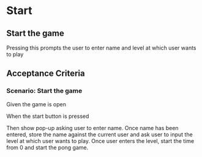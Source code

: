 # Start

## Start the game

Pressing this prompts the user to enter
name and level at which user wants to play

## Acceptance Criteria

### Scenario: Start the game

  Given the game is open

  When the start button is pressed

  Then show pop-up asking user to enter name.
  Once name has been entered, store the name
  against the current user and ask user to input
  the level at which user wants to play. Once user
  enters the level, start the time from 0 and start
  the pong game.
  
